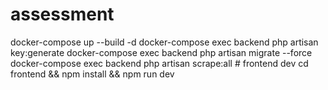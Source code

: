 # assessment
docker-compose up --build -d docker-compose exec backend php artisan key:generate docker-compose exec backend php artisan migrate --force docker-compose exec backend php artisan scrape:all # frontend dev cd frontend &amp;&amp; npm install &amp;&amp; npm run dev
